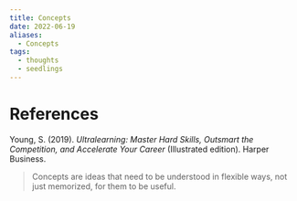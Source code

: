 ```yaml
---
title: Concepts
date: 2022-06-19
aliases:
  - Concepts
tags:
  - thoughts
  - seedlings
---
```


# References

Young, S. (2019). _Ultralearning: Master Hard Skills, Outsmart the Competition, and Accelerate Your Career_ (Illustrated edition). Harper Business.

>Concepts are ideas that need to be understood in flexible ways, not just memorized, for them to be useful.
